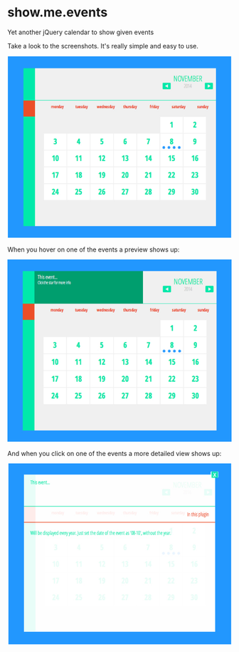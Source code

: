 show.me.events
==============

Yet another jQuery calendar to show given events

Take a look to the screenshots. It's really simple and easy to use.

![](https://raw.githubusercontent.com/Ar4n3/show.me.events/master/screenshots/screenshot.1.jpg)

When you hover on one of the events a preview shows up:

![](https://raw.githubusercontent.com/Ar4n3/show.me.events/master/screenshots/screenshot.2.jpg)

And when you click on one of the events a more detailed view shows up:

![](https://raw.githubusercontent.com/Ar4n3/show.me.events/master/screenshots/screenshot.3.jpg)
